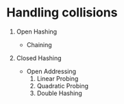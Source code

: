 # Handling collisions

1. Open Hashing

   - Chaining

2. Closed Hashing
   - Open Addressing
     1. Linear Probing
     2. Quadratic Probing
     3. Double Hashing
